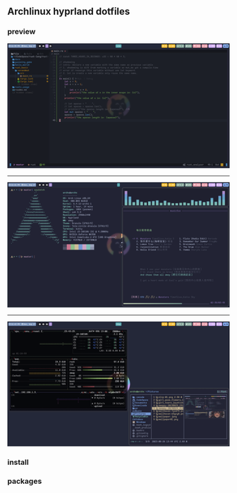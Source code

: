 ## Archlinux hyprland dotfiles

### preview

![](.config/screenshot/01.png)

---

![](.config/screenshot/02.png)

---

![](.config/screenshot/03.png)

### install

### packages
